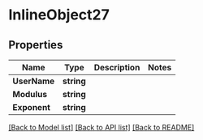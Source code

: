 # InlineObject27

## Properties
Name | Type | Description | Notes
------------ | ------------- | ------------- | -------------
**UserName** | **string** |  | 
**Modulus** | **string** |  | 
**Exponent** | **string** |  | 

[[Back to Model list]](../README.md#documentation-for-models) [[Back to API list]](../README.md#documentation-for-api-endpoints) [[Back to README]](../README.md)



